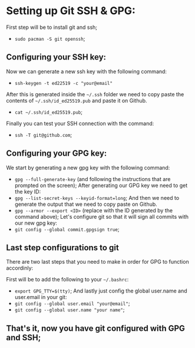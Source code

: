 # Setting up Git SSH & GPG:

First step will be to install git and ssh;
- ```sudo pacman -S git openssh```;

## Configuring your SSH key:

Now we can generate a new ssh key with the following command:
- ```ssh-keygen -t ed22519 -c "your@email"```

After this is generated inside the ```~/.ssh``` folder we need to copy paste the contents of ```~/.ssh/id_ed25519.pub``` and paste it on Github.
- ```cat ~/.ssh/id_ed25519.pub```;

Finally you can test your SSH connection with the command: 
- ```ssh -T git@github.com```;

## Configuring your GPG key:

We start by generating a new gpg key with the following command:
- ```gpg --full-generate-key``` (and following the instructions that are prompted on the screen);
After generating our GPG key we need to get the key ID:
- ```gpg --list-secret-keys --keyid-format=long```;
And then we need to generate the output that we need to copy paste on Github.
- ```gpg --armor --export <ID>``` (replace <ID> with the ID generated by the command above);
Let's configure git so that it will sign all commits with our new gpg key:
- ```git config --global commit.gpgsign true```;

## Last step configurations to git
There are two last steps that you need to make in order for GPG to function accordinly:

First will be to add the following to your ```~/.bashrc```:
- ```export GPG_TTY=$(tty)```;
And lastly just config the global user.name and user.email in your git:
- ```git config --global user.email "your@email"```;
- ```git config --global user.name "your name"```;

## That's it, now you have git configured with GPG and SSH;
